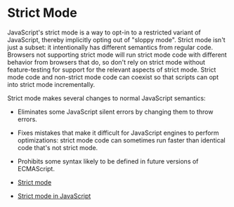 # Strict Mode

JavaScript's strict mode is a way to opt-in to a restricted variant of JavaScript, thereby implicitly opting out of "sloppy mode". Strict mode isn't just a subset: it intentionally has different semantics from regular code. Browsers not supporting strict mode will run strict mode code with different behavior from browsers that do, so don't rely on strict mode without feature-testing for support for the relevant aspects of strict mode. Strict mode code and non-strict mode code can coexist so that scripts can opt into strict mode incrementally.

Strict mode makes several changes to normal JavaScript semantics:

- Eliminates some JavaScript silent errors by changing them to throw errors.
- Fixes mistakes that make it difficult for JavaScript engines to perform optimizations: strict mode code can sometimes run faster than identical code that's not strict mode.
- Prohibits some syntax likely to be defined in future versions of ECMAScript.

- [Strict mode](https://developer.mozilla.org/en-US/docs/Web/JavaScript/Reference/Strict_mode)
- [Strict mode in JavaScript](https://javascript.info/strict-mode)
